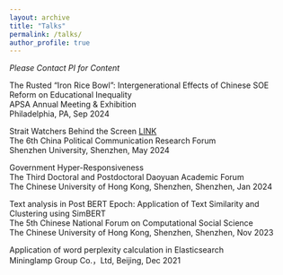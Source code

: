 ```yaml
---
layout: archive
title: "Talks"
permalink: /talks/
author_profile: true
---
```

*Please Contact PI for Content*

The Rusted “Iron Rice Bowl”: Intergenerational Effects of Chinese SOE Reform on Educational Inequality <br>
APSA Annual Meeting & Exhibition <br>
Philadelphia, PA, Sep 2024<br>

Strait Watchers Behind the Screen [LINK](https://www.drhuyue.site/slides_gh/slides/conference/languageTW.html#/title-slide)<br>
The 6th China Political Communication Research Forum<br>
Shenzhen University, Shenzhen, May 2024<br>

Government Hyper-Responsiveness<br>
The Third Doctoral and Postdoctoral Daoyuan Academic Forum<br>
The Chinese University of Hong Kong, Shenzhen, Shenzhen, Jan 2024<br>

Text analysis in Post BERT Epoch: Application of Text Similarity and Clustering using SimBERT<br>
The 5th Chinese National Forum on Computational Social Science<br>
The Chinese University of Hong Kong, Shenzhen, Shenzhen, Nov 2023<br>

Application of word perplexity calculation in Elasticsearch<br>
Mininglamp Group Co.，Ltd, Beijing, Dec 2021
